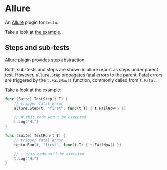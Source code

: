 # Allure

An [Allure](https://allurereport.org/) plugin for `testo`.

Take a look at [the example](./examples/simple).

## Steps and sub-tests

Allure plugin provides step abstraction.

Both, sub-tests and steps are shown in allure report as steps under parent test.
However, `allure.Step` propagates fatal errors to the parent.
Fatal errors are triggered by the `t.FailNow()` function, commonly called from `t.Fatal`.

Take a look at the example:

```go
func (Suite) TestStep(t T) {
    // trigger fatal error
    allure.Step(t, "first", func(t T) { t.FailNow() })

    // ❌ this code won't be executed
    t.Log("Hi")
}

func (Suite) TestRun(t T) {
    // trigger fatal error
    testo.Run(t, "first", func(t T) { t.FailNow() })

    // ✅ this code will be executed
    t.Log("Hi")
}
```
